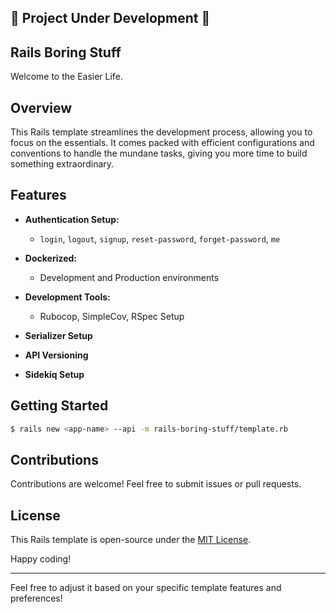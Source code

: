 ## 🚧 Project Under Development 🚧

## Rails Boring Stuff

Welcome to the Easier Life.

## Overview

This Rails template streamlines the development process, allowing you to focus on the essentials. It comes packed with efficient configurations and conventions to handle the mundane tasks, giving you more time to build something extraordinary.

## Features

- **Authentication Setup:**
  - `login`, `logout`, `signup`, `reset-password`, `forget-password`, `me`

- **Dockerized:**
  - Development and Production environments

- **Development Tools:**
  - Rubocop, SimpleCov, RSpec Setup

- **Serializer Setup**

- **API Versioning**

- **Sidekiq Setup**

## Getting Started

```bash
$ rails new <app-name> --api -m rails-boring-stuff/template.rb
```

## Contributions

Contributions are welcome! Feel free to submit issues or pull requests.

## License

This Rails template is open-source under the [MIT License](LICENSE).

Happy coding!

---

Feel free to adjust it based on your specific template features and preferences!